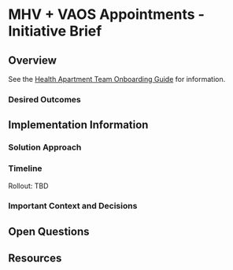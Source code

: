 # MHV + VAOS Appointments - Initiative Brief

## Overview

See the [Health Apartment Team Onboarding Guide](https://github.com/department-of-veterans-affairs/va.gov-team/blob/master/products/health-care/digital-health-modernization/onboarding.md) for information.

### Desired Outcomes



## Implementation Information

### Solution Approach



### Timeline



Rollout: TBD

### Important Context and Decisions


## Open Questions

## Resources

